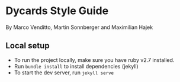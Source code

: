 # Dycards Style Guide 

By Marco Venditto, Martin Sonnberger and Maximilian Hajek

## Local setup
- To run the project locally, make sure you have ruby v2.7 installed.
- Run `bundle install` to install dependencies (jekyll)
- To start the dev server, run `jekyll serve`
